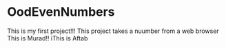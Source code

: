 # OodEvenNumbers
This is my first project!!!
This project takes a nuumber from a web browser
This is Murad!!
iThis is Aftab 
